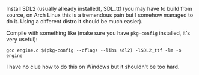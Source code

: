 Install SDL2 (usually already installed), SDL_ttf (you may have to build from 
source, 
on Arch Linux this is a tremendous pain but I somehow managed to do it. Using a 
different distro it should be much easier).

Compile with something like (make sure you have `pkg-config` installed, it's very 
useful):

```
gcc engine.c $(pkg-config --cflags --libs sdl2) -lSDL2_ttf -lm -o engine
```

I have no clue how to do this on Windows but it shouldn't be too hard.
